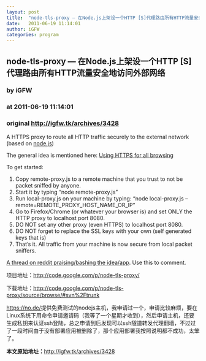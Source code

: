 ```yaml
---
layout: post
title:  "node-tls-proxy — 在Node.js上架设一个HTTP [S]代理路由所有HTTP流量安全地访问外部网络"
date:   2011-06-19 11:14:01
author: iGFW
categories: program
---
```


## node-tls-proxy — 在Node.js上架设一个HTTP [S]代理路由所有HTTP流量安全地访问外部网络
### by iGFW
### at 2011-06-19 11:14:01
### original <http://igfw.tk/archives/3428>

<p>A HTTPS proxy to route all HTTP traffic securely to the external network (based on <a rel="nofollow" href="http://nodejs.org/">node.js</a>)</p>
<p>The general idea is mentioned here: <a rel="nofollow" href="http://dhruvbird.blogspot.com/2011/03/https-for-all-browsing.html">Using HTTPS for all browsing</a></p>
<p>To get started:</p>
<ol>
<li>Copy remote-proxy.js to a remote machine that you trust to not be packet sniffed by anyone.</li>
<li>Start it by typing “node remote-proxy.js”</li>
<li>Run local-proxy.js on your machine by typing: “node local-proxy.js –remote=REMOTE_PROXY_HOST_NAME_OR_IP”</li>
<li>Go to Firefox/Chrome (or whatever your browser is) and set ONLY the HTTP proxy to localhost port 8080.</li>
<li>DO NOT set any other proxy (even HTTPS) to localhost port 8080.</li>
<li>DO NOT forget to replace the SSL keys with your own (self generated keys that is)</li>
<li>That’s it. All traffic from your machine is now secure from local packet sniffers.</li>
</ol>
<p><a rel="nofollow" href="http://www.reddit.com/r/programming/comments/fzu0c/ive_created_an_https_based_proxy_for_relatively/"><span></span>A thread on reddit praising/bashing the idea/app</a>. Use this to comment.</p>
<p>项目地址：<a href="http://code.google.com/p/node-tls-proxy/">http://code.google.com/p/node-tls-proxy/</a></p>
<p>下载地址：<a href="http://code.google.com/p/node-tls-proxy/source/browse/#svn%2Ftrunk">http://code.google.com/p/node-tls-proxy/source/browse/#svn%2Ftrunk</a></p>
<p><a href="https://no.de/">https://no.de/</a>提供免费测试的nodejs主机，我申请过一个，申请比较麻烦，要在Linux系统下用命令申请邀请码（我等了一个星期才收到），然后申请主机，还要生成私钥来认证ssh登陆，总之申请到后发现可以ssh隧道转发代理翻墙，不过过了一段时间由于没有部署应用被删除了，那个应用部署我按照说明都不成功，太笨了。</p>
<p><strong>本文原始地址：</strong><a href="http://igfw.tk/archives/3428">http://igfw.tk/archives/3428</a></p>